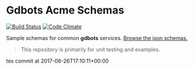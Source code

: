 Gdbots Acme Schemas
========

[![Build Status](https://api.travis-ci.org/gdbots/acme-schemas.svg)](https://travis-ci.org/gdbots/acme-schemas)
[![Code Climate](https://codeclimate.com/github/gdbots/acme-schemas/badges/gpa.svg)](https://codeclimate.com/github/gdbots/acme-schemas)


Sample schemas for common __gdbots__ services.  [Browse the json schemas.](http://acme-schemas.gdbots.io/)

> This repository is primarily for unit testing and examples.

tes commit at 2017-06-26T17:10:11+00:00
